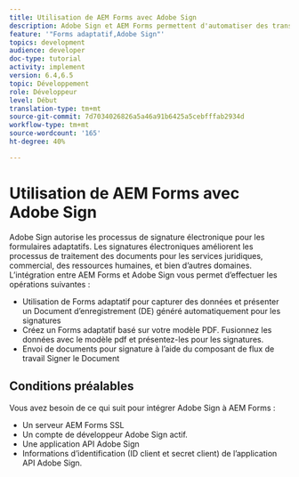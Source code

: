 ```yaml
---
title: Utilisation de AEM Forms avec Adobe Sign
description: Adobe Sign et AEM Forms permettent d'automatiser des transactions complexes et d'inclure des signatures électroniques légales dans le cadre d'une expérience numérique transparente.
feature: '"Forms adaptatif,Adobe Sign"'
topics: development
audience: developer
doc-type: tutorial
activity: implement
version: 6.4,6.5
topic: Développement
role: Développeur
level: Début
translation-type: tm+mt
source-git-commit: 7d7034026826a5a46a91b6425a5cebfffab2934d
workflow-type: tm+mt
source-wordcount: '165'
ht-degree: 40%

---
```


# Utilisation de AEM Forms avec Adobe Sign

Adobe Sign autorise les processus de signature électronique pour les formulaires adaptatifs. Les signatures électroniques améliorent les processus de traitement des documents pour les services juridiques, commercial, des ressources humaines, et bien d’autres domaines.
L’intégration entre AEM Forms et Adobe Sign vous permet d’effectuer les opérations suivantes :

* Utilisation de Forms adaptatif pour capturer des données et présenter un Document d’enregistrement (DE) généré automatiquement pour les signatures
* Créez un Forms adaptatif basé sur votre modèle PDF. Fusionnez les données avec le modèle pdf et présentez-les pour les signatures.
* Envoi de documents pour signature à l’aide du composant de flux de travail Signer le Document

## Conditions préalables

Vous avez besoin de ce qui suit pour intégrer Adobe Sign à AEM Forms :

* Un serveur AEM Forms SSL
* Un compte de développeur Adobe Sign actif.
* Une application API Adobe Sign
* Informations d’identification (ID client et secret client) de l’application API Adobe Sign.


